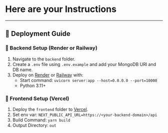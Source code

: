 # Here are your Instructions


---

## 🚀 Deployment Guide

### 📁 Backend Setup (Render or Railway)
1. Navigate to the `backend` folder.
2. Create a `.env` file using `.env.example` and add your MongoDB URI and DB name.
3. Deploy on [Render](https://render.com) or [Railway](https://railway.app) with:
   - Start command: `uvicorn server:app --host=0.0.0.0 --port=10000`
   - Python 3.11+

### 📁 Frontend Setup (Vercel)
1. Deploy the `frontend` folder to [Vercel](https://vercel.com).
2. Set env var: `NEXT_PUBLIC_API_URL=https://<your-backend-domain>/api`
3. Build Command: `yarn build`
4. Output Directory: `out`
